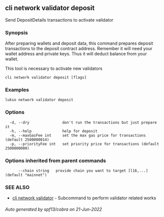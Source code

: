 ## cli network validator deposit

Send DepositDetails transactions to activate validator

### Synopsis

After preparing wallets and deposit data, this command prepares deposit transactions to the deposit contract
address. Remember it will need your wallet address and private keys. Thus it will deduct balance from your wallet.

This tool is necessary to activate new validators

```
cli network validator deposit [flags]
```

### Examples

```
lukso network validator deposit
```

### Options

```
  -d, --dry               don't run the transactions but just prepare it
  -h, --help              help for deposit
  -m, --maxGasFee int     set the max gas price for transactions (default 2500000014)
  -p, --priorityFee int   set priority price for transactions (default 2500000000)
```

### Options inherited from parent commands

```
      --chain string   provide chain you want to target [l16,...] (default "mainnet")
```

### SEE ALSO

* [cli network validator](cli_network_validator.md)	 - Subcommand to perform validator related works

###### Auto generated by spf13/cobra on 21-Jun-2022
